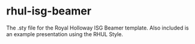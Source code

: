# rhul-isg-beamer
The .sty file for the Royal Holloway ISG Beamer template.  Also included is an example presentation using the RHUL Style.
